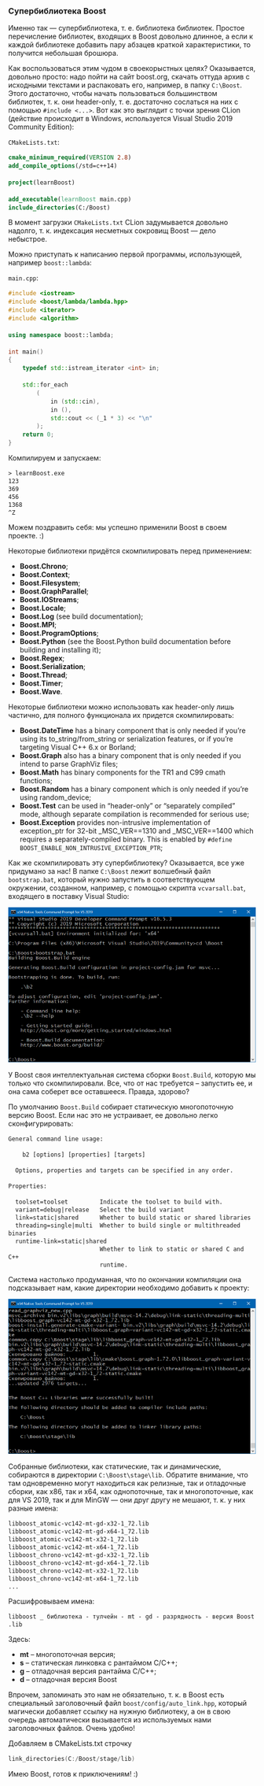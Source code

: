 ### Супербиблиотека Boost

Именно так — супербиблиотека, т. е. библиотека библиотек. Простое перечисление библиотек, входящих в Boost довольно длинное, а если к каждой библиотеке добавить пару абзацев краткой характеристики, то получится небольшая брошюра.

Как воспользоваться этим чудом в своекорыстных целях? Оказывается, довольно просто: надо пойти на сайт boost.org, скачать оттуда архив с исходными текстами и распаковать его, например, в папку `C:\Boost`. Этого достаточно, чтобы начать пользоваться большинством библиотек, т. к. они header-only, т. е. достаточно сослаться на них с помощью `#include <...>`. Вот как это выглядит с точки зрения CLion (действие происходит в Windows, используется Visual Studio 2019 Community Edition):

`CMakeLists.txt`:

```cmake
cmake_minimum_required(VERSION 2.8)
add_compile_options(/std=c++14)
 
project(learnBoost)
 
add_executable(learnBoost main.cpp)
include_directories(C:/Boost)
```

В момент загрузки `CMakeLists.txt` CLion задумывается довольно надолго, т. к. индексация несметных сокровищ Boost — дело небыстрое.

Можно приступать к написанию первой программы, использующей, например `boost::lambda`:

`main.cpp`:

```c++
#include <iostream>
#include <boost/lambda/lambda.hpp>
#include <iterator>
#include <algorithm>
 
using namespace boost::lambda;
 
int main() 
{
    typedef std::istream_iterator <int> in;
 
    std::for_each
        (
            in (std::cin),
            in (),
            std::cout << (_1 * 3) << "\n"
        );
    return 0;
}
```

Компилируем и запускаем:

```
> learnBoost.exe
123
369
456
1368
^Z
```

Можем поздравить себя: мы успешно применили Boost в своем проекте. :)

Некоторые библиотеки придётся скомпилировать перед применением:

* **Boost.Chrono**;
* **Boost.Context**;
* **Boost.Filesystem**;
* **Boost.GraphParallel**;
* **Boost.IOStreams**;
* **Boost.Locale**;
* **Boost.Log** (see build documentation);
* **Boost.MPI**;
* **Boost.ProgramOptions**;
* **Boost.Python** (see the Boost.Python build documentation before building and installing it);
* **Boost.Regex**;
* **Boost.Serialization**;
* **Boost.Thread**;
* **Boost.Timer**;
* **Boost.Wave**.

Некоторые библиотеки можно использовать как header-only лишь частично, для полного функционала их придется скомпилировать:

* **Boost.DateTime** has a binary component that is only needed if you’re using its to_string/from_string or serialization features, or if you’re targeting Visual C++ 6.x or Borland;
* **Boost.Graph** also has a binary component that is only needed if you intend to parse GraphViz files;
* **Boost.Math** has binary components for the TR1 and C99 cmath functions;
* **Boost.Random** has a binary component which is only needed if you’re using random_device;
* **Boost.Test** can be used in “header-only” or “separately compiled” mode, although separate compilation is recommended for serious use;
* **Boost.Exception** provides non-intrusive implementation of exception_ptr for 32-bit _MSC_VER==1310 and _MSC_VER==1400 which requires a separately-compiled binary. This is enabled by `#define BOOST_ENABLE_NON_INTRUSIVE_EXCEPTION_PTR`;

Как же скомпилировать эту супербиблиотеку? Оказывается, все уже придумано за нас! В папке `C:\Boost` лежит волшебный файл `bootstrap.bat`, который нужно запустить в соответствующем окружении, созданном, например, с помощью скрипта `vcvarsall.bat`, входящего в поставку Visual Studio:

![boost1](img/boost1.png)

У Boost своя интеллектуальная система сборки `Boost.Build`, которую мы только что скомпилировали. Все, что от нас требуется – запустить ее, и она сама соберет все оставшееся. Правда, здорово?

По умолчанию `Boost.Build` собирает статическую многопоточную версию Boost. Если нас это не устраивает, ее довольно легко сконфигурировать:

```
General command line usage:
 
    b2 [options] [properties] [targets]
 
  Options, properties and targets can be specified in any order.
 
Properties:
 
  toolset=toolset         Indicate the toolset to build with.
  variant=debug|release   Select the build variant
  link=static|shared      Whether to build static or shared libraries
  threading=single|multi  Whether to build single or multithreaded binaries
  runtime-link=static|shared
                          Whether to link to static or shared C and C++
                          runtime.
```

Система настолько продуманная, что по окончании компиляции она подсказывает нам, какие директории необходимо добавить к проекту:

![boost2](img/boost2.png)

Собранные библиотеки, как статические, так и динамические, собираются в директории `C:\Boost\stage\lib`. Обратите внимание, что там одновременно могут находиться как релизные, так и отладочные сборки, как x86, так и x64, как однопоточные, так и многопоточные, как для VS 2019, так и для MinGW — они друг другу не мешают, т. к. у них разные имена:

```
libboost_atomic-vc142-mt-gd-x32-1_72.lib
libboost_atomic-vc142-mt-gd-x64-1_72.lib
libboost_atomic-vc142-mt-x32-1_72.lib
libboost_atomic-vc142-mt-x64-1_72.lib
libboost_chrono-vc142-mt-gd-x32-1_72.lib
libboost_chrono-vc142-mt-gd-x64-1_72.lib
libboost_chrono-vc142-mt-x32-1_72.lib
libboost_chrono-vc142-mt-x64-1_72.lib
...
```

Расшифровываем имена:

```
libboost _ библиотека - тулчейн - mt - gd - разрядность - версия Boost .lib
```

Здесь:

* **mt** – многопоточная версия;
* **s** – статическая линковка с рантаймом C/C++;
* **g** – отладочная версия рантайма C/C++;
* **d** – отладочная версия Boost

Впрочем, запоминать это нам не обязательно, т. к. в Boost есть специальный заголовочный файл `boost/config/auto_link.hpp`, который магически добавляет ссылку на нужную библиотеку, а он в свою очередь автоматически вызывается из используемых нами заголовочных файлов. Очень удобно!

Добавляем в CMakeLists.txt строчку

```c++
link_directories(C:/Boost/stage/lib)
```

Имею Boost, готов к приключениям! :)

